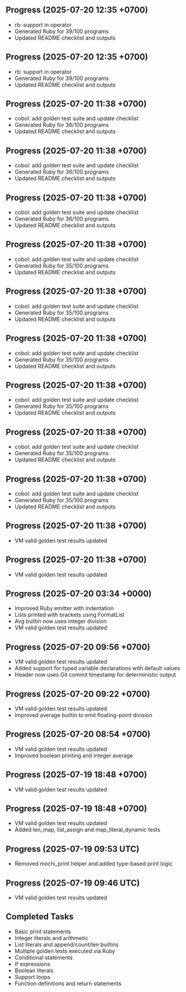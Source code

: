 ## Progress (2025-07-20 12:35 +0700)
- rb: support in operator
- Generated Ruby for 39/100 programs
- Updated README checklist and outputs

## Progress (2025-07-20 12:35 +0700)
- rb: support in operator
- Generated Ruby for 39/100 programs
- Updated README checklist and outputs

## Progress (2025-07-20 11:38 +0700)
- cobol: add golden test suite and update checklist
- Generated Ruby for 36/100 programs
- Updated README checklist and outputs

## Progress (2025-07-20 11:38 +0700)
- cobol: add golden test suite and update checklist
- Generated Ruby for 36/100 programs
- Updated README checklist and outputs

## Progress (2025-07-20 11:38 +0700)
- cobol: add golden test suite and update checklist
- Generated Ruby for 36/100 programs
- Updated README checklist and outputs

## Progress (2025-07-20 11:38 +0700)
- cobol: add golden test suite and update checklist
- Generated Ruby for 35/100 programs
- Updated README checklist and outputs

## Progress (2025-07-20 11:38 +0700)
- cobol: add golden test suite and update checklist
- Generated Ruby for 35/100 programs
- Updated README checklist and outputs

## Progress (2025-07-20 11:38 +0700)
- cobol: add golden test suite and update checklist
- Generated Ruby for 35/100 programs
- Updated README checklist and outputs

## Progress (2025-07-20 11:38 +0700)
- cobol: add golden test suite and update checklist
- Generated Ruby for 35/100 programs
- Updated README checklist and outputs

## Progress (2025-07-20 11:38 +0700)
- cobol: add golden test suite and update checklist
- Generated Ruby for 35/100 programs
- Updated README checklist and outputs

## Progress (2025-07-20 11:38 +0700)
- cobol: add golden test suite and update checklist
- Generated Ruby for 35/100 programs
- Updated README checklist and outputs

## Progress (2025-07-20 11:38 +0700)
- VM valid golden test results updated

## Progress (2025-07-20 11:38 +0700)
- VM valid golden test results updated

## Progress (2025-07-20 03:34 +0000)
- Improved Ruby emitter with indentation
- Lists printed with brackets using FormatList
- Avg builtin now uses integer division
- VM valid golden test results updated

## Progress (2025-07-20 09:56 +0700)
- VM valid golden test results updated
- Added support for typed variable declarations with default values
- Header now uses Git commit timestamp for deterministic output

## Progress (2025-07-20 09:22 +0700)
- VM valid golden test results updated
- Improved average builtin to emit floating-point division

## Progress (2025-07-20 08:54 +0700)
- VM valid golden test results updated
- Improved boolean printing and integer average

## Progress (2025-07-19 18:48 +0700)
- VM valid golden test results updated

## Progress (2025-07-19 18:48 +0700)
- VM valid golden test results updated
- Added len_map, list_assign and map_literal_dynamic tests

## Progress (2025-07-19 09:53 UTC)
- Removed mochi_print helper and added type-based print logic
## Progress (2025-07-19 09:46 UTC)
- VM valid golden test results updated

## Completed Tasks
- Basic print statements
- Integer literals and arithmetic
- List literals and append/count/len builtins
- Multiple golden tests executed via Ruby
- Conditional statements
- If expressions
- Boolean literals
- Support loops
- Function definitions and return statements

